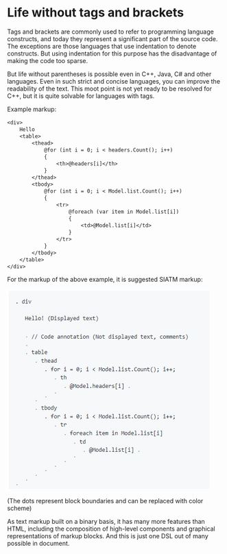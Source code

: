 
# Life without tags and brackets

Tags and brackets are commonly used to refer to programming language constructs, and today they represent a significant part of the source code.
The exceptions are those languages that use indentation to denote constructs. But using indentation for this purpose has the disadvantage of making the code too sparse.

But life without parentheses is possible even in C++, Java, C# and other languages. Even in such strict and concise languages, you can improve the readability of the text.
This moot point is not yet ready to be resolved for C++, but it is quite solvable for languages with tags.


Example markup:


```
<div>
    Hello
    <table>
        <thead>
            @for (int i = 0; i < headers.Count(); i++)
            {
                <th>@headers[i]</th>
            }
        </thead>
        <tbody>
            @for (int i = 0; i < Model.list.Count(); i++)
            {
                <tr>
                    @foreach (var item in Model.list[i])
                    {
                        <td>@Model.list[i]</td>
                    }
                </tr>
            }
        </tbody>
    </table>
</div>
```

For the markup of the above example, it is suggested SIATM markup:

![Suggjested 3](./pictures/sugg3.png)

(The dots represent block boundaries and can be replaced with color scheme)

As text markup built on a binary basis, it has many more features than HTML, including the composition of high-level components and graphical representations of markup blocks.
And this is just one DSL out of many possible in document.
